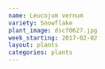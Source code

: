 ```yaml
---
name: Leucojum vernum
variety: Snowflake
plant_image: dscf0627.jpg
week_starting: 2017-02-02
layout: plants 
categories: plants 
---
```

